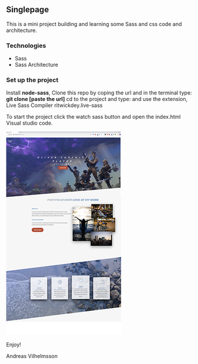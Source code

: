 ## Singlepage
This is a mini project building and learning some Sass and css code and architecture.

### Technologies
* Sass
* Sass Architecture

### Set up the project
Install **node-sass**, 
Clone this repo by coping the url and in the terminal type: **git clone [paste the url]**
cd to the project and type: and use the extension, Live Sass Compiler ritwickdey.live-sass

To start the project click the watch sass button 
and open the index.html  Visual studio code.

![alt test](img/sass.png)


Enjoy!

Andreas Vilhelmsson
